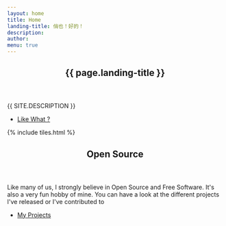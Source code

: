 ```yaml
---
layout: home
title: Home
landing-title: 俏也！好的！
description:
author:
menu: true
---
```


<!-- Banner -->
<section id="banner" class="major">
    <div class="inner">
    <header class="major">
      <h1>{{ page.landing-title }}</h1>
    </header>
    <div class="content">
      <p style="text-transform: uppercase;">{{ site.description }}</p>
      <ul class="actions">
        <li><a href="#one" class="button next scrolly">Like What ?</a></li>
      </ul>
    </div>
  </div>
</section>

<!-- Main -->
<div id="main">

<!-- One -->
{% include tiles.html %}

<!-- Two -->
<section id="two">
  <div class="inner">
    <header class="major">
      <h2>Open Source</h2>
    </header>
    <p>Like many of us, I strongly believe in Open Source and Free Software. It's
    also a very fun hobby of mine. You can have a look at the different projects
    I've released or I've contributed to</p>
    <ul class="actions">
      <li><a href="projects.html" class="button next">My Projects</a></li>
    </ul>
  </div>
</section>

</div>
